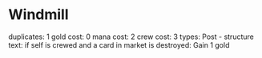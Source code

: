 # Windmill

duplicates: 1
gold cost: 0
mana cost: 2
crew cost: 3
types: Post - structure
text:
if self is crewed and a card in market is destroyed: Gain 1 gold
